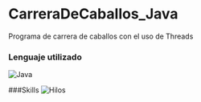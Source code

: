 # CarreraDeCaballos_Java
Programa de carrera de caballos con el uso de Threads

### Lenguaje utilizado
![Java](https://img.shields.io/badge/Java-red?style=for-the-badge&logo=appveyor&logoColor=violet&labelColor=101010)<br>

###Skills
![Hilos](https://img.shields.io/badge/Java-red?style=for-the-badge&labelColor=101010)<br>
